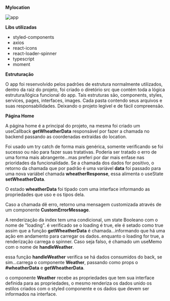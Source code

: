 <b>Mylocation</b>

![app](https://user-images.githubusercontent.com/15160225/180617682-ed379ea2-61cd-4370-bfba-02a0b01338ad.gif)

<b>Libs utilizadas</b>

- styled-components
- axios
- react-icons
- react-loader-spinner
- typescript
- moment

<b>Estruturação</b>

O app foi resenvolvido pelos padrões de estrutura normalmente utilizados, dentro da raiz do projeto, foi criado o diretório src que contém toda a lógica estrutura/lógica funcional do app. Tais estruturas são, components, styles, services, pages, interfaces, images.
Cada pasta contendo seus arquivos e suas responsabilidades. Deixando o projeto legível e de fácil compreensão.

<b>Página Home</b>

A página home é a principal do projeto, na mesma foi criado um useCallback <b>getWheatherData</b> responsável por fazer a chamada no backend passando as coordenadas extraídas do location.
  
Foi usado um try catch de forma mais genérica, somente verificando se foi sucesso ou não para fazer suas tratativas. Poderia ser tratado o erro de uma forma mais abrangente...mas preferi por dar mais enfase nas prioridades da funcionalidade.
  Se a chamada dos dados for positivo, o retorno da chamada que por padrão é uma variável <b>data</b> foi passado para uma nova variábel chamada <b>wheatherResponse</b>, essa alimenta o useState <b>setWheatherData</b>.
  
  O estado <b>wheatherData</b> foi tipado com uma interface informando as propriedades que uso e os tipos dela.
  
  Caso a chamada dê erro, retorno uma mensagem customizada através de um componente <b>CustomErrorMessage</b>.
  
  A renderização da index tem uma condicional, um state Booleano com o nome de "loading".
  é verificado se o loading é true, ele é setado como true assim que a função <b>getWheatherData</b> é chamada...informando que há uma ação em andamento para carregar os dados..enquanto o loading for true, a renderização carrega o spinner. Caso seja falso, é chamado um useMemo com o nome de <b>handleWeather</b>.

essa função <b>handleWeather</b> verifica se há dados consumidos do back, se sim...carrega o componente <b>Weather</b>, passando como props o <b>#wheatherData</b> e <b>getWheatherData</b>.

o componente <b>Weather</b> recebe as propriedades que tem sua interface definida para as propriedades, o mesmo renderiza os dados unido os estilos criados com o styled componente e os dados que devem ser informados na interface.
